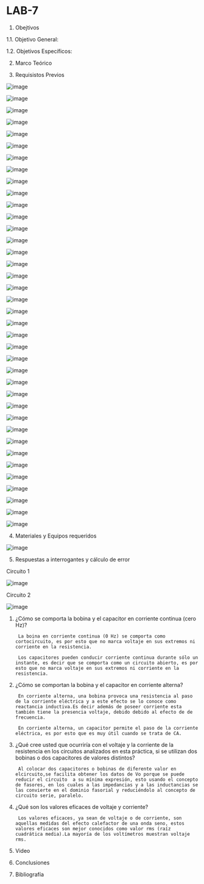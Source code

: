 # LAB-7

1. Obejtivos

1.1. Objetivo General:


1.2. Objetivos Específicos:


2. Marco Teórico


3. Requisistos Previos

![image](https://user-images.githubusercontent.com/94153604/153462929-f230cdb4-513b-40c6-94fa-092ba269c836.png)

![image](https://user-images.githubusercontent.com/94153604/153462959-ea61a015-5f85-4d97-a207-f0a5a335ef93.png)

![image](https://user-images.githubusercontent.com/94153604/153463105-8a3543dd-71c1-4842-9bec-537fd65b885e.png)

![image](https://user-images.githubusercontent.com/94153604/153463119-c68d8017-22aa-4eec-8c8f-3f0cbbb40557.png)

![image](https://user-images.githubusercontent.com/94153604/153463144-bfde829c-cb18-441f-9d31-1a983e9591a6.png)

![image](https://user-images.githubusercontent.com/94153604/153463166-5ed89899-848c-4a80-8ca8-6294e38c8fde.png)

![image](https://user-images.githubusercontent.com/94153604/153463183-43e97a36-2eb4-46fb-8312-89241706a3a2.png)

![image](https://user-images.githubusercontent.com/94153604/153463197-9c96c890-c40a-40ac-bb4b-4a0f67bcf7df.png)

![image](https://user-images.githubusercontent.com/94153604/153463216-0b8e17be-18fe-4d16-8ab5-018a9a511427.png)

![image](https://user-images.githubusercontent.com/94153604/153463237-401a40bd-bb5b-45d2-afad-eefc70cc157f.png)

![image](https://user-images.githubusercontent.com/94153604/153463253-78ec4f27-1a69-49cd-9e0c-888123b9bde8.png)

![image](https://user-images.githubusercontent.com/94153604/153463285-b2ee727c-9bf3-4877-b789-ab88089b5b89.png)

![image](https://user-images.githubusercontent.com/94153604/153463310-e1e65a8b-08d1-40c6-968a-d20cfa8d20be.png)

![image](https://user-images.githubusercontent.com/94153604/153463342-a2a5c61a-6cfe-4ed9-8b17-f06b96b50139.png)

![image](https://user-images.githubusercontent.com/94153604/153463375-27451acb-cc74-40f2-9d76-2b171e23490b.png)

![image](https://user-images.githubusercontent.com/94153604/153463396-822b0652-a01d-4267-9570-834daea733cb.png)

![image](https://user-images.githubusercontent.com/94153604/153463451-25b916f7-5b9d-495a-b541-a76230f2c07a.png)

![image](https://user-images.githubusercontent.com/94153604/153463620-f3c9a3f6-941e-4175-80dc-8af370b9f522.png)

![image](https://user-images.githubusercontent.com/94153604/153463648-8e610759-8381-4497-99b9-3c5cbdfdb5ee.png)

![image](https://user-images.githubusercontent.com/94153604/153463692-ceb56773-8484-47fe-96a4-80eaeb992c7a.png)

![image](https://user-images.githubusercontent.com/94153604/153463717-341e6890-fab9-4c25-a954-1786fe72cd7e.png)

![image](https://user-images.githubusercontent.com/94153604/153463736-027fbf78-5d5f-450a-ab85-23904787f001.png)

![image](https://user-images.githubusercontent.com/94153604/153463758-5cb727b6-3da0-406e-8190-584c3ddf6bbd.png)

![image](https://user-images.githubusercontent.com/94153604/153463994-9e7ffcc8-01e0-440c-9edf-62136b00f94d.png)

![image](https://user-images.githubusercontent.com/94153604/153464017-73962e46-769a-4e43-9136-d66a80a27456.png)

![image](https://user-images.githubusercontent.com/94153604/153464056-6ff6b1be-b633-4ac9-86c7-ee45135b7545.png)

![image](https://user-images.githubusercontent.com/94153604/153465059-807d5b0e-6573-4475-83f0-274c16516262.png)

![image](https://user-images.githubusercontent.com/94153604/153465079-6911da1a-cb02-4238-a8ad-512aacdc5404.png)

![image](https://user-images.githubusercontent.com/94153604/153465100-d6c8ce75-2d8f-4ede-b3d4-835c61cd6a2a.png)

![image](https://user-images.githubusercontent.com/94153604/153465118-11e7e45f-1e81-45dd-bb2b-06b94f130f5f.png)

![image](https://user-images.githubusercontent.com/94153604/153465144-8a6209dd-4b45-4e26-be0a-02935f0e1bd1.png)

![image](https://user-images.githubusercontent.com/94153604/153465159-0bb623a5-0af7-4d40-987b-1301ab094aab.png)

![image](https://user-images.githubusercontent.com/94153604/153465180-a4c0ddf2-7bd0-4b30-846b-9a297ff4cb0b.png)

![image](https://user-images.githubusercontent.com/94153604/153465353-5bd2ba4f-9026-4b0b-a0f6-c39223f7004c.png)

![image](https://user-images.githubusercontent.com/94153604/153465375-a4a846ab-6b5b-4e1a-9639-342fc63e3ec7.png)

![image](https://user-images.githubusercontent.com/94153604/153465608-8806286c-d856-43ac-98fa-f33cdc8de3f0.png)

![image](https://user-images.githubusercontent.com/94153604/153465623-c7ee56f8-eff4-4281-97ae-5e034aed0395.png)

![image](https://user-images.githubusercontent.com/94153604/153465738-881e4ca9-1958-4240-914b-3b47b1cfa01f.png)

4. Materiales y Equipos requeridos

![image](https://user-images.githubusercontent.com/93958596/153533827-8887d40a-f4f0-437c-b04d-4dd11c7479a8.png)

5. Respuestas a interrogantes y cálculo de error

Circuito 1 

![image](https://user-images.githubusercontent.com/93958596/153533942-68bd219f-dbc6-4d9c-9765-7f46a64f29b1.png)

Circuito 2

![image](https://user-images.githubusercontent.com/93958596/153533962-ebbdd554-c11b-4669-a7db-e15922ef4039.png)

1. ¿Cómo se comporta la bobina y el capacitor en corriente continua (cero Hz)?

        La boina en corriente continua (0 Hz) se comporta como cortocircuito, es por esto que no marca voltaje en sus extremos ni corriente en la resistencia.
        
        Los capacitores pueden conducir corriente continua durante sólo un instante, es decir que se comporta como un circuito abierto, es por esto que no marca voltaje en sus extremos ni corriente en la resistencia.

2. ¿Cómo se comportan la bobina y el capacitor en corriente alterna?

        En corriente alterna, una bobina provoca una resistencia al paso de la corriente eléctrica y a este efecto se lo conoce como reactancia inductiva.Es decir además de poseer corriente esta también tiene la presencia voltaje, debido debido al efecto de de frecuencia.
        
        En corriente alterna, un capacitor permite el paso de la corriente eléctrica, es por esto que es muy útil cuando se trata de CA.

3. ¿Qué cree usted que ocurriría con el voltaje y la corriente de la resistencia en los circuitos analizados en esta práctica, si se utilizan dos bobinas o dos capacitores de valores distintos?

        Al colocar dos capacitores o bobinas de diferente valor en elcircuito,se facilita obtener los datos de Vo porque se puede reducir el circuito  a su mínima expresión, esto usando el concepto de fasores, en los cuales a las impedancias y a las inductancias se las convierte en el dominio fasorial y reduciéndolo al concepto de circuito serie, paralelo.

4. ¿Qué son los valores eficaces de voltaje y corriente?

        Los valores eficaces, ya sean de voltaje o de corriente, son aquellas medidas del efecto calefactor de una onda seno, estos valores eficaces son mejor conocidos como valor rms (raíz cuadrática media).La mayoría de los voltímetros muestran voltaje rms.

6. Video

7. Conclusiones

8. Bibliografía

